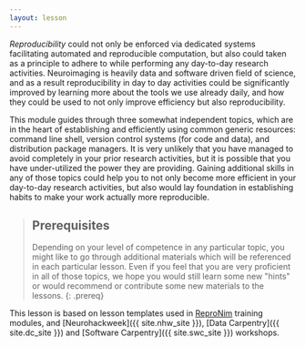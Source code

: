 ```yaml
---
layout: lesson
---
```


*Reproducibility* could not only be enforced via dedicated systems
facilitating automated and reproducible computation, but also could
taken as a principle to adhere to while performing any day-to-day
research activities.  Neuroimaging is heavily data and software driven
field of science, and as a result reproducibility in day to day
activities could be significantly improved by learning more about the
tools we use already daily, and how they could be used to not only
improve efficiency but also reproducibility.

This module guides through three somewhat independent topics, which
are in the heart of establishing and efficiently using common generic
resources: command line shell, version control systems (for code and
data), and distribution package managers.  It is very unlikely that you have
managed to avoid completely in your prior research activities, but it
is possible that you have under-utilized the power they are providing.
Gaining additional skills in any of those topics could help you to not
only become more efficient in your day-to-day research activities, but
also would lay foundation in establishing habits to make your work
actually more reproducible.


> ## Prerequisites
>
>
> Depending on your level of competence in any particular topic, you
> might like to go through additional materials which will be
> referenced in each particular lesson.  Even if you feel that you are
> very proficient in all of those topics, we hope you would still
> learn some new "hints" or would recommend or contribute some new
> materials to the lessons.
{: .prereq}

This lesson is based on lesson templates used in
[ReproNim]({{site.rn_site}}) training modules, and  [Neurohackweek]({{ site.nhw_site }}), [Data Carpentry]({{ site.dc_site }})
and [Software Carpentry]({{ site.swc_site }}) workshops.
